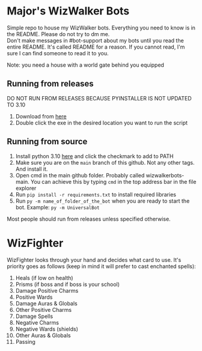 # Major's WizWalker Bots
Simple repo to house my WizWalker bots. Everything you need to know is in the README. Please do not try to dm me. <br />
Don't make messages in #bot-support about my bots until you read the entire README. It's called README for a reason. If you cannot read, I'm sure I can find someone to read it to you.

Note: you need a house with a world gate behind you equipped

## Running from releases
DO NOT RUN FROM RELEASES BECAUSE PYINSTALLER IS NOT UPDATED TO 3.10
1. Download from [here](https://github.com/MajorPain1/wizwalkerbots/releases) <br />
2. Double click the exe in the desired location you want to run the script <br />

## Running from source
1. Install python 3.10 [here](https://www.python.org/downloads/release/python-3100rc1/) and click the checkmark to add to PATH <br />
2. Make sure you are on the `main` branch of this github. Not any other tags. And install it. <br />
3. Open cmd in the main github folder. Probably called wizwalkerbots-main. You can achieve this by typing `cmd` in the top address bar in the file explorer <br />
4. Run `pip install -r requirements.txt` to install required libraries <br />
5. Run `py -m name_of_folder_of_the_bot` when you are ready to start the bot. Example: `py -m UniversalBot` <br />

Most people should run from releases unless specified otherwise.

# WizFighter
WizFighter looks through your hand and decides what card to use. It's priority goes as follows (keep in mind it will prefer to cast enchanted spells): <br />
1. Heals (if low on health)
2. Prisms (if boss and if boss is your school)
3. Damage Positive Charms
4. Positive Wards
5. Damage Auras & Globals
6. Other Positive Charms
7. Damage Spells
8. Negative Charms
9. Negative Wards (shields)
10. Other Auras & Globals
11. Passing <br />
